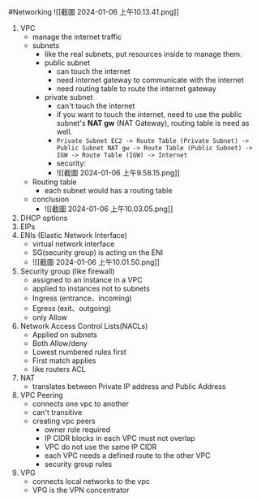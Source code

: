 #Networking
![[截圖 2024-01-06 上午10.13.41.png]]
1. VPC
	- manage the internet traffic
	- subnets
		- like the real subnets, put resources inside to manage them.
		- public subnet
			- can touch the internet
			- need internet gateway to communicate with the internet
			- need routing table to route the internet gateway
		- private subnet
			- can't touch the internet
			- if you want to touch the internet, need to use the public subnet's **NAT gw** (NAT Gateway), routing table is need as well.
			-  ```Private Subnet EC2 -> Route Table (Private Subnet) -> Public Subnet NAT gw -> Route Table (Public Subnet) -> IGW -> Route Table (IGW) -> Internet```
			- security:
			- ![[截圖 2024-01-06 上午9.58.15.png]]
	- Routing table
		- each subnet would has a routing table
	- conclusion
		- ![[截圖 2024-01-06 上午10.03.05.png]]
1. DHCP options
2. EIPs
3. ENIs (Elastic Network Interface)
	- virtual network interface
	- SG(security group) is acting on the ENI
	- ![[截圖 2024-01-06 上午10.01.50.png]]
5. Security group (like firewall)
     - assigned to an instance in a VPC
     - applied to instances not to subnets
     - Ingress (entrance、incoming)
     - Egress (exit、outgoing)
     - only Allow
6. Network Access Control Lists(NACLs)
     - Applied on subnets
     - Both Allow/deny
     - Lowest numbered rules first
     - First match applies
     - like routers ACL
7. NAT
     - translates between Private IP address and Public Address 
8. VPC Peering
   - connects one vpc to another
   - can't transitive
   - creating vpc peers
     - owner role required
     - IP CIDR blocks in each VPC must not overlap
     - VPC do not use the same IP CIDR
     - each VPC needs a defined route to the other VPC
     - security group rules
9. VPG
     - connects local networks to the vpc
     - VPG is the VPN concentrator